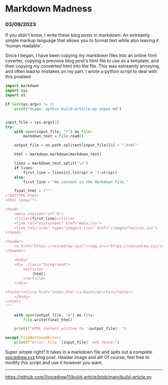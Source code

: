 # Markdown Madness

### 03/09/2023

If you didn't know, I write these blog posts in markdown: An extreamly simple markup language that allows you to format text while also leaving it 'human readable'.

Since I began, I have been copying my markdown files into an online html coverter, copying a previous blog post's html file to use as a template, and then copying my converted html into the file. This was extreamly annoying, and often lead to mistakes on my part. I wrote a python script to deal with this problem

```python
import markdown
import sys
import os

if len(sys.argv) != 2:
    print("Usage: python build-article.py input.md")


input_file = sys.argv[1] 
try:
    with open(input_file, "r") as file:
        markdown_text = file.read()

    output_file = os.path.splitext(input_file)[0] + ".html"

    html = markdown.markdown(markdown_text)

    lines = markdown_text.split('\n')
    if lines:
        first_line = lines[0].lstrip('# ').strip() 
    else:
        first_line = "No content in the Markdown file."

    final_html = f"""
<!DOCTYPE html>
<html lang="">

<head>
    <meta charset="utf-8">
    <title>{first_line}</title>
    <link rel="stylesheet" href="meta.css">
    <link rel="icon" type="image/x-icon" href="/images/favicon.ico">
</head>

<header>
    <a href="https://voicedrew.xyz/"><img src="https://voicedrew.xyz/images/bannerT.png"></a>
</header>

    <body>
    <div  class="foreground">
        <article>
            {html}
        </article>
    </div>

<footer><h1><a href="index.html">◄ Back</a></h1></footer>
    </body>
</html>
"""

    with open(output_file, "w") as file:
        file.write(final_html)

    print(f"HTML content written to '{output_file}'.")

except FileNotFoundError:
    print(f"Error: File '{input_file}' not found.")
```

Super simple right? It takes in a markdown file and spits out a complete [voicedrew.xyz](https://voicedrew.xyz/) blog post. Header image and all! Of course, feel free to modify this script and use it however you want.

---

https://github.com/Voicedrew11/build-article/blob/main/build-article.py
